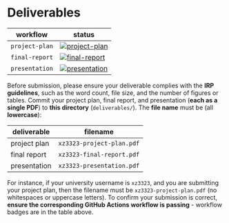 # Deliverables

| workflow | status |
| - | - |
| `project-plan` | [![project-plan](https://github.com/ese-msc-2023/irp-xz3323/actions/workflows/project-plan.yml/badge.svg)](https://github.com/ese-msc-2023/irp-xz3323/actions/workflows/project-plan.yml) |
| `final-report` | [![final-report](https://github.com/ese-msc-2023/irp-xz3323/actions/workflows/final-report.yml/badge.svg)](https://github.com/ese-msc-2023/irp-xz3323/actions/workflows/final-report.yml) |
| `presentation` | [![presentation](https://github.com/ese-msc-2023/irp-xz3323/actions/workflows/presentation.yml/badge.svg)](https://github.com/ese-msc-2023/irp-xz3323/actions/workflows/presentation.yml) |

Before submission, please ensure your deliverable complies with the **IRP guidelines**, such as the word count, file size, and the number of figures or tables. Commit your project plan, final report, and presentation (**each as a single PDF**) to **this directory** (`deliverables/`). The **file name** must be (all **lowercase**):

| deliverable | filename |
| - | - |
| project plan | `xz3323-project-plan.pdf` |
| final report | `xz3323-final-report.pdf` |
| presentation | `xz3323-presentation.pdf` |

For instance, if your university username is `xz3323`, and you are submitting your project plan, then the filename must be `xz3323-project-plan.pdf` (no whitespaces or uppercase letters). To confirm your submission is correct, **ensure the corresponding GitHub Actions workflow is passing** - workflow badges are in the table above.
